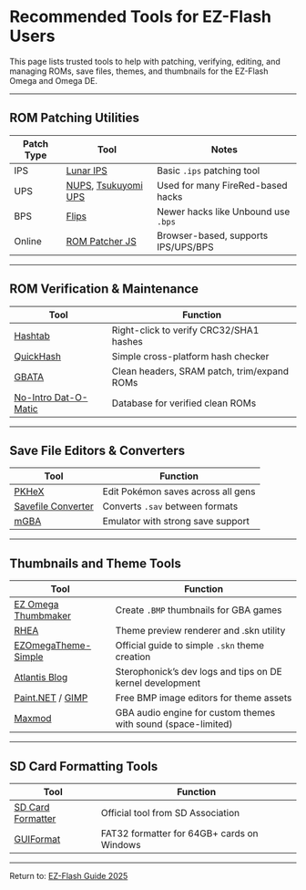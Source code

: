 # Recommended Tools for EZ-Flash Users

This page lists trusted tools to help with patching, verifying, editing, and managing ROMs, save files, themes, and thumbnails for the EZ-Flash Omega and Omega DE.

---

## ROM Patching Utilities

| Patch Type | Tool | Notes |
|------------|------|-------|
| IPS        | [Lunar IPS](https://www.romhacking.net/utilities/240/) | Basic `.ips` patching tool |
| UPS        | [NUPS](https://www.romhacking.net/utilities/606/), [Tsukuyomi UPS](https://www.romhacking.net/utilities/519/) | Used for many FireRed-based hacks |
| BPS        | [Flips](https://www.romhacking.net/utilities/1040/) | Newer hacks like Unbound use `.bps` |
| Online     | [ROM Patcher JS](https://www.marcrobledo.com/RomPatcher.js/) | Browser-based, supports IPS/UPS/BPS |

---

## ROM Verification & Maintenance

| Tool | Function |
|------|----------|
| [Hashtab](https://implbits.com/products/hashtab/) | Right-click to verify CRC32/SHA1 hashes |
| [QuickHash](https://sourceforge.net/projects/quickhash/) | Simple cross-platform hash checker |
| [GBATA](https://www.romhacking.net/utilities/601/) | Clean headers, SRAM patch, trim/expand ROMs |
| [No-Intro Dat-O-Matic](https://datomatic.no-intro.org/) | Database for verified clean ROMs |

---

## Save File Editors & Converters

| Tool | Function |
|------|----------|
| [PKHeX](https://projectpokemon.org/home/files/file/1-pkhex/) | Edit Pokémon saves across all gens |
| [Savefile Converter](https://savefileconverter.com/#/mister) | Converts `.sav` between formats |
| [mGBA](https://mgba.io/) | Emulator with strong save support |

---

## Thumbnails and Theme Tools

| Tool | Function |
|------|----------|
| [EZ Omega Thumbmaker](https://gbatemp.net/attachments/ezo-thumbmaker_wip-zip.134931/) | Create `.BMP` thumbnails for GBA games |
| [RHEA](https://www.romhacking.net/utilities/542/) | Theme preview renderer and .skn utility |
| [EZOmegaTheme-Simple](https://atapi.space/site/projects/atlantis/howtoskinsimple/) | Official guide to simple `.skn` theme creation |
| [Atlantis Blog](https://atapi.space/site/blog/) | Sterophonick’s dev logs and tips on DE kernel development |
| [Paint.NET](https://www.getpaint.net/) / [GIMP](https://www.gimp.org/) | Free BMP image editors for theme assets |
| [Maxmod](https://maxmod.org/) | GBA audio engine for custom themes with sound (space-limited)

---

## SD Card Formatting Tools

| Tool | Function |
|------|----------|
| [SD Card Formatter](https://www.sdcard.org/downloads/formatter/) | Official tool from SD Association |
| [GUIFormat](https://guiformat.com/) | FAT32 formatter for 64GB+ cards on Windows |

---

Return to: [EZ-Flash Guide 2025](https://github.com/ChimeraGaming/GBA-EZ-Flash-2025-Guide)

